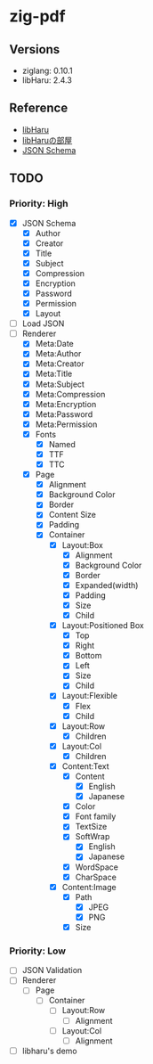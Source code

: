 # zig-pdf

## Versions

* ziglang: 0.10.1
* libHaru: 2.4.3

## Reference

* [libHaru](http://libharu.org/)
* [libHaruの部屋](http://www.t-net.ne.jp/~cyfis/libharu/)  
* [JSON Schema](https://json-schema.org/understanding-json-schema/)

## TODO

### Priority: High

- [x] JSON Schema
  - [x] Author
  - [x] Creator
  - [x] Title
  - [x] Subject
  - [x] Compression
  - [x] Encryption
  - [x] Password
  - [x] Permission
  - [x] Layout
- [ ] Load JSON
- [ ] Renderer
  - [x] Meta:Date
  - [x] Meta:Author
  - [x] Meta:Creator
  - [x] Meta:Title
  - [x] Meta:Subject
  - [x] Meta:Compression
  - [x] Meta:Encryption
  - [x] Meta:Password
  - [x] Meta:Permission
  - [x] Fonts
    - [x] Named
    - [x] TTF
    - [x] TTC
  - [x] Page
    - [x] Alignment
    - [x] Background Color
    - [x] Border
    - [x] Content Size
    - [x] Padding
    - [x] Container
      - [x] Layout:Box
        - [x] Alignment
        - [x] Background Color
        - [x] Border
        - [x] Expanded(width)
        - [x] Padding
        - [x] Size
        - [x] Child
      - [x] Layout:Positioned Box
        - [x] Top
        - [x] Right
        - [x] Bottom
        - [x] Left
        - [x] Size
        - [x] Child
      - [x] Layout:Flexible
        - [x] Flex
        - [x] Child
      - [x] Layout:Row
        - [x] Children
      - [x] Layout:Col
        - [x] Children
      - [x] Content:Text
        - [x] Content
          - [x] English
          - [x] Japanese
        - [x] Color
        - [x] Font family
        - [x] TextSize
        - [x] SoftWrap
          - [x] English
          - [x] Japanese
        - [x] WordSpace
        - [x] CharSpace
      - [x] Content:Image
        - [x] Path
          - [x] JPEG
          - [x] PNG
        - [x] Size

### Priority: Low

- [ ] JSON Validation
- [ ] Renderer
  - [ ] Page
    - [ ] Container
      - [ ] Layout:Row
        - [ ] Alignment
      - [ ] Layout:Col
        - [ ] Alignment
- [ ] libharu's demo
